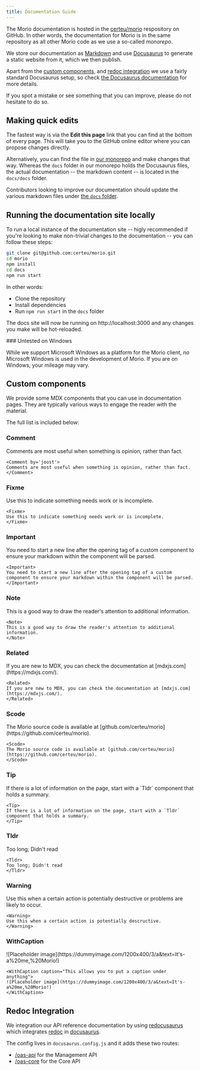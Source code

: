 ```yaml
---
title: Documentation Guide
---
```


The Morio documentation is hosted in the [certeu/morio][repo] respository on GitHub. In other words, the documentation for Morio is in the same repository as all other Morio code as we use a so-called _monorepo_.

We store our documentation as [Markdown](https://www.markdownguide.org/) and use
[Docusaurus][docusaurus] to generate a static website from it, which we then publish.

Apart from the [custom components](#custom-components), and [redoc integration](#redoc-integration) we use a fairly
standard Docusaurus setup, so check [the Docusaurus
documentation](https://docusaurus.io/) for more details.

<Tip>
If you spot a mistake or see something that you can improve, please do not hesitate to do so.
</Tip>

## Making quick edits

The fastest way is via the **Edit this page** link that you can find at the bottom of every page. This will take you to the GitHub online editor where you can propose changes directly.

Alternatively, you can find the file in [our monorepo][repo] and make changes that way.
Whereas the `docs` folder in our monorepo holds the Docusaurus files, the actual documentation -- the markdown content -- is located in the `docs/docs` folder.

Contributors looking to improve our documentation should update the various
markdown files under [the `docs` folder][docs].

## Running the documentation site locally

To run a local instance of the documentation site -- higly recommended if
you're looking to make non-trivial changes to the documentation -- you can
follow these steps:

```sh title="Terminal"
git clone git@github.com:certeu/morio.git
cd morio
npm install
cd docs
npm run start
```

In other words:

- Clone the repository
- Install dependencies
- Run `npm run start` in the `docs` folder

The docs site will now be running on http://localhost:3000 and any changes you
make will be hot-reloaded.

<Warning>
### Untested on Windows

While we support Microsoft Windows as a platform for the Morio client, no Microsoft Windows is used in the development of Morio.
If you are on Windows, your mileage may vary.
</Warning>

## Custom components

We provide some MDX components that you can use in documentation pages.
They are typically various ways to engage the reader with the material.

The full list is included below:

### Comment

<Comment by='joost'>
Comments are most useful when something is opinion, rather than fact.
</Comment>

```markup title="readme.md"
<Comment by='joost'>
Comments are most useful when something is opinion, rather than fact.
</Comment>
```

### Fixme

<Fixme>
Use this to indicate something needs work or is incomplete.
</Fixme>

```markup title="readme.md"
<Fixme>
Use this to indicate something needs work or is incomplete.
</Fixme>
```

### Important

<Important>
You need to start a new line after the opening tag of a custom component to ensure your markdown within the component will be parsed.
</Important>

```markup title="readme.md"
<Important>
You need to start a new line after the opening tag of a custom component to ensure your markdown within the component will be parsed.
</Important>
```

### Note

<Note>
This is a good way to draw the reader's attention to additional information.
</Note>

```markup title="readme.md"
<Note>
This is a good way to draw the reader's attention to additional information.
</Note>
```

### Related

<Related>
If you are new to MDX, you can check the documentation at [mdxjs.com](https://mdxjs.com/).
</Related>

```markup title="readme.md"
<Related>
If you are new to MDX, you can check the documentation at [mdxjs.com](https://mdxjs.com/).
</Related>
```

### Scode

<Scode>
The Morio source code is available at [github.com/certeu/morio](https://github.com/certeu/morio).
</Scode>

```markup title="readme.md"
<Scode>
The Morio source code is available at [github.com/certeu/morio](https://github.com/certeu/morio).
</Scode>
```

### Tip

<Tip>
If there is a lot of information on the page, start with a `Tldr` component that holds a summary.
</Tip>

```markup title="readme.md"
<Tip>
If there is a lot of information on the page, start with a `Tldr` component that holds a summary.
</Tip>
```

### Tldr

<Tldr>
Too long; Didn't read
</Tldr>

```markup title="readme.md"
<Tldr>
Too long; Didn't read
</Tldr>
```

### Warning

<Warning>
Use this when a certain action is potentially destructive or problems are likely to occur.
</Warning>

```markup title="readme.md"
<Warning>
Use this when a certain action is potentially descructive.
</Warning>
```

### WithCaption

<WithCaption caption="This allows you to put a caption under anything">
![Placeholder image](https://dummyimage.com/1200x400/3/a&text=It's-a%20me,%20Morio!)
</WithCaption>

```markup title="readme.md"
<WithCaption caption="This allows you to put a caption under anything">
![Placeholder image](https://dummyimage.com/1200x400/3/a&text=It's-a%20me,%20Morio!)
</WithCaption>
```

## Redoc Integration

We integration our API reference documentation by using [redocusaurus](https://github.com/rohit-gohri/redocusaurus) which integrates [redoc](https://github.com/redocly/redoc) in [docusaurus](https://docusaurus.io/).

The config lives in `docusaurus.config.js` and it adds these two routes:

- [/oas-api](/oas-api) for the Management API
- [/oas-core](/oas-core) for the Core API


[netlify]: https://www.netlify.com/
[docusaurus]: https://docusaurus.io/
[docs]: https://github.com/certeu/morio/tree/develop/docs/docs
[repo]: https://github.com/certeu/morio
